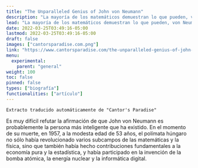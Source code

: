 ```yaml
---
title: "The Unparalleled Genius of John von Neumann"
description: "La mayoría de los matemáticos demuestran lo que pueden, von Neumann demuestra lo que quiere."
lead: "La mayoría de los matemáticos demuestran lo que pueden, von Neumann demuestra lo que quiere."
date: 2022-03-25T03:49:16-05:00
lastmod: 2022-03-25T03:49:16-05:00
draft: false
images: ["cantorsparadise.com.png"]
link: "https://www.cantorsparadise.com/the-unparalleled-genius-of-john-von-neumann-791bb9f42a2d"
menu:
  experimental:
    parent: "general"
weight: 100
toc: false
pinned: false
types: ["biografía"]
functionalities: ["artículo"]
---
```


```text
Extracto traducido automáticamente de "Cantor's Paradise"
```

Es muy difícil refutar la afirmación de que John von Neumann es probablemente la persona más inteligente que ha existido. En el momento de su muerte, en 1957, a la modesta edad de 53 años, el polímata húngaro no sólo había revolucionado varios subcampos de las matemáticas y la física, sino que también había hecho contribuciones fundamentales a la economía pura y la estadística, y había participado en la invención de la bomba atómica, la energía nuclear y la informática digital.